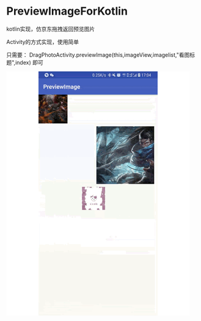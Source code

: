 # PreviewImageForKotlin
kotlin实现，仿京东拖拽返回预览图片

Activity的方式实现，使用简单

只需要： DragPhotoActivity.previewImage(this,imageView,imagelist,"看图标题",index) 即可

![image](https://github.com/xwbbwx110/PreviewImageForKotlin/blob/master/previewimage.gif)
